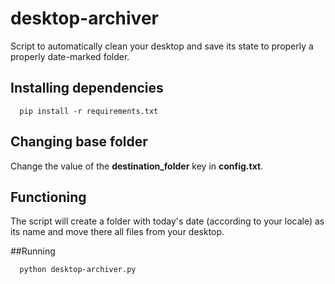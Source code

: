 # desktop-archiver
Script to automatically clean your desktop and save its state to properly a properly date-marked folder.

## Installing dependencies

      pip install -r requirements.txt
      
## Changing base folder
Change the value of the **destination_folder** key in **config.txt**.

## Functioning
The script will create a folder with today's date (according to your locale) as its name and move there all files from your desktop.

##Running

      python desktop-archiver.py

